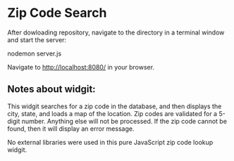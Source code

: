 # Zip Code Search

After dowloading repository, navigate to the directory in a terminal window and start the server:

nodemon server.js

Navigate to [http://localhost:8080/](http://localhost:8080/) in your browser.

## Notes about widgit:
This widgit searches for a zip code in the database, and then displays the city, state, and loads a map of the location. Zip codes are validated for a 5-digit number. Anything else will not be processed. If the zip code cannot be found, then it will display an error message.

No external libraries were used in this pure JavaScript zip code lookup widgit.